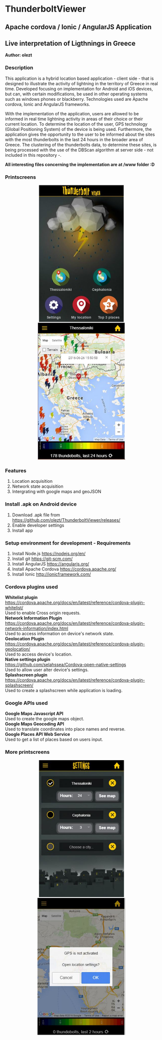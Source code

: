 # ThunderboltViewer

## Apache cordova / Ionic / AngularJS Application

## Live interpretation of Ligthnings in Greece

**Author: olezt**

### Description

This application is a hybrid location based application - client side - that is designed to illustrate 
the activity of lightning in the territory of Greece in real time. Developed focusing on implementation 
for Android and iOS devices, but can, with certain modifications, be used in other operating systems 
such as windows phones or blackberry. Technologies used are Apache cordova, Ionic and AngularJS frameworks.

With the implementation of the application, users are allowed to be informed in real time
lightning activity in areas of their choice or their current location. To determine the location of
the user, GPS technology (Global Positioning System) of the device is being used. Furthermore,
the application gives the opportunity to the user to be informed about the sites with the most
thunderbolts in the last 24 hours in the broader area of Greece. The clustering of the thunderbolts
data, to determine these sites, is being processed with the use of the DBScan algorithm at server side - not included in this repository -.

**All interesting files concerning the implementation are at /www folder :D**

### Printscreens

<p align="center">
  <img src="printscreens/main.JPG" height="450"/>
  <img src="printscreens/map.JPG" height="450"/>
</p>


### Features

1. Location acquisition<br />
2. Network state acquisition<br />
3. Intergrating with google maps and geoJSON

### Install .apk on Android device

1. Download .apk file from https://github.com/olezt/ThunderboltViewer/releases/
2. Enable developer settings
3. Install app<br />


### Setup environment for development - Requirements

1. Install Node.js https://nodejs.org/en/
2. Install git https://git-scm.com/
3. Install AngularJS https://angularjs.org/
4. Install Apache Cordova https://cordova.apache.org/
5. Install Ionic http://ionicframework.com/

### Cordova plugins used

**Whitelist plugin** <br />
https://cordova.apache.org/docs/en/latest/reference/cordova-plugin-whitelist/<br />
Used to enable Cross origin requests.<br />
**Network Information Plugin**<br />
https://cordova.apache.org/docs/en/latest/reference/cordova-plugin-network-information/index.html <br />
Used to access information on device's network state.<br />
**Geolocation Plugin**<br />
https://cordova.apache.org/docs/en/latest/reference/cordova-plugin-geolocation/<br />
Used to access device's location.<br />
**Native settings plugin**<br />
https://github.com/selahssea/Cordova-open-native-settings<br />
Used to allow user alter device's settings.<br />
**Splashscreen plugin**<br />
https://cordova.apache.org/docs/en/latest/reference/cordova-plugin-splashscreen/<br />
Used to create a splashscreen while application is loading.

### Google APIs used

**Google Maps Javascript API**<br />
Used to create the google maps object.<br />
**Google Maps Geocoding API**<br />
Used to translate coordinates into place names and reverse.<br />
**Google Places API Web Service**<br />
Used to get a list of places based on users input.

### More printscreens

<p align="center">
  <img src="printscreens/settings.JPG" height="450"/>
  <img src="printscreens/gps.JPG" height="450"/>
</p>